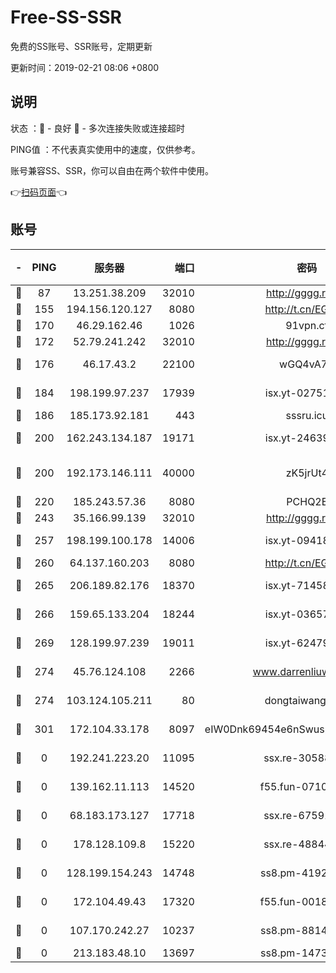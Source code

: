 # Free-SS-SSR

免费的SS账号、SSR账号，定期更新

更新时间：2019-02-21 08:06 +0800

## 说明

状态     ：🙂 - 良好 🙁 - 多次连接失败或连接超时

PING值   ：不代表真实使用中的速度，仅供参考。

账号兼容SS、SSR，你可以自由在两个软件中使用。

👉[扫码页面](https://liesauer.github.io/free-ss-ssr.github.io/)👈

## 账号

|-|PING|服务器|端口|密码|加密方式|区域|
|:----:|:----:|:-----:|-----:|:----:|:----:|:----:|
|🙂|87|13.251.38.209|32010|http://gggg.rocks|chacha20|SG|
|🙂|155|194.156.120.127|8080|http://t.cn/EGJIyrl|rc4-md5|RU|
|🙂|170|46.29.162.46|1026|91vpn.cf|rc4-md5|RU|
|🙂|172|52.79.241.242|32010|http://gggg.rocks|chacha20|KR|
|🙂|176|46.17.43.2|22100|wGQ4vA7D|aes-256-gcm|RU|
|🙂|184|198.199.97.237|17939|isx.yt-02751636|aes-256-cfb|US|
|🙂|186|185.173.92.181|443|sssru.icu|rc4-md5|RU|
|🙂|200|162.243.134.187|19171|isx.yt-24639393|aes-256-cfb|US|
|🙂|200|192.173.146.111|40000|zK5jrUt4|chacha20-ietf-poly1305|US|
|🙂|220|185.243.57.36|8080|PCHQ2E|rc4-md5|US|
|🙂|243|35.166.99.139|32010|http://gggg.rocks|chacha20|US|
|🙂|257|198.199.100.178|14006|isx.yt-09418074|aes-256-cfb|US|
|🙂|260|64.137.160.203|8080|http://t.cn/EGJIyrl|rc4-md5|CA|
|🙂|265|206.189.82.176|18370|isx.yt-71458272|aes-256-cfb|SG|
|🙂|266|159.65.133.204|18244|isx.yt-03657026|aes-256-cfb|SG|
|🙂|269|128.199.97.239|19011|isx.yt-62479185|aes-256-cfb|SG|
|🙂|274|45.76.124.108|2266|www.darrenliuwei.com|aes-256-cfb|AU|
|🙂|274|103.124.105.211|80|dongtaiwang.com|aes-256-cfb|US|
|🙂|301|172.104.33.178|8097|eIW0Dnk69454e6nSwuspv9DmS201tQ0D|aes-256-cfb|SG|
|🙁|0|192.241.223.20|11095|ssx.re-30588279|aes-256-cfb|US|
|🙁|0|139.162.11.113|14520|f55.fun-07100280|aes-256-cfb|SG|
|🙁|0|68.183.173.127|17718|ssx.re-67591839|aes-256-cfb|US|
|🙁|0|178.128.109.8|15220|ssx.re-48844991|aes-256-cfb|SG|
|🙁|0|128.199.154.243|14748|ss8.pm-41926117|aes-256-cfb|SG|
|🙁|0|172.104.49.43|17320|f55.fun-00182763|aes-256-cfb|SG|
|🙁|0|107.170.242.27|10237|ss8.pm-88140208|aes-256-cfb|US|
|🙁|0|213.183.48.10|13697|ss8.pm-14730262|rc4-md5|RU|
